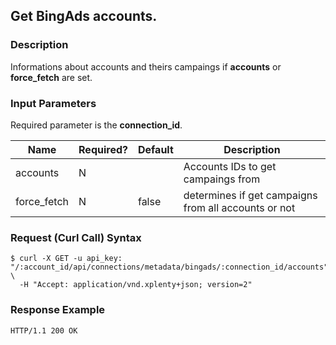 ## Get BingAds accounts.

### Description
Informations about accounts and theirs campaings if **accounts** or **force_fetch** are set.

### Input Parameters
Required parameter is the **connection_id**.

|Name|Required?|Default|Description|
|----|---------|-------|-----------|
accounts|N| |Accounts IDs to get campaings from
force_fetch|N|false|determines if get campaigns from all accounts or not


### Request (Curl Call) Syntax
```shell
$ curl -X GET -u api_key: "/:account_id/api/connections/metadata/bingads/:connection_id/accounts" \
  -H "Accept: application/vnd.xplenty+json; version=2"
```

### Response Example
```HTTP
HTTP/1.1 200 OK
```

```json


```
